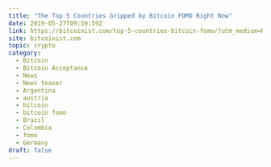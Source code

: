 ```yaml
---
title: "The Top 5 Countries Gripped by Bitcoin FOMO Right Now"
date: 2019-05-27T09:59:59Z
link: https://bitcoinist.com/top-5-countries-bitcoin-fomo/?utm_medium=RSS&utm_source=hune
site: bitcoinist.com
topic: crypto
category:
  - Bitcoin
  - Bitcoin Acceptance
  - News
  - News teaser
  - Argentina
  - austria
  - bitcoin
  - bitcoin fomo
  - Brazil
  - Colombia
  - fomo
  - Germany
draft: false
---
```

